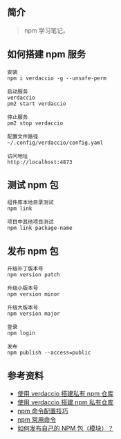 ## 简介

> npm 学习笔记。

## 如何搭建 npm 服务

```text
安装
npm i verdaccio -g --unsafe-perm

启动服务
verdaccio
pm2 start verdaccio

停止服务
pm2 stop verdaccio

配置文件路径
~/.config/verdaccio/config.yaml

访问地址
http://localhost:4873
```

## 测试 npm 包

```text
组件库本地目录测试
npm link 

项目中其他项目测试
npm link package-name
```

## 发布 npm 包

```text
升级补丁版本号
npm version patch

升级小版本号
npm version minor

升级大版本号
npm version major

登录
npm login

发布
npm publish --access=public
```

## 参考资料

- [使用 verdaccio 搭建私有 npm 仓库](https://fe.rualc.com/note/npm-verdaccio.html#npm-install)
- [使用 verdaccio 搭建 npm 私有仓库](https://juejin.cn/post/6844903776533364749)
- [npm 命令配置技巧](https://www.jianshu.com/p/0f8ba68a04ec)
- [npm 常用命令](https://www.jianshu.com/p/087d839e1d0c)
- [如何发布自己的 NPM 包（模块）？](https://juejin.cn/post/6844903673684836365)
